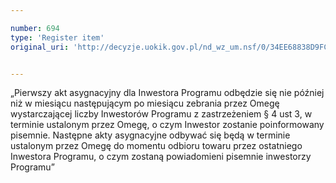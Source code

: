 ```yaml
---

number: 694
type: 'Register item'
original_uri: 'http://decyzje.uokik.gov.pl/nd_wz_um.nsf/0/34EE68838D9FC307C12572DD00329662?OpenDocument'


---
```


„Pierwszy akt asygnacyjny dla Inwestora Programu odbędzie się nie później niż w miesiącu następującym po miesiącu zebrania przez Omegę wystarczającej liczby Inwestorów Programu z zastrzeżeniem § 4 ust 3, w terminie ustalonym przez Omegę, o czym Inwestor zostanie poinformowany pisemnie. Następne akty asygnacyjne odbywać się będą w terminie ustalonym przez Omegę do momentu odbioru towaru przez ostatniego Inwestora Programu, o czym zostaną powiadomieni pisemnie inwestorzy Programu”

